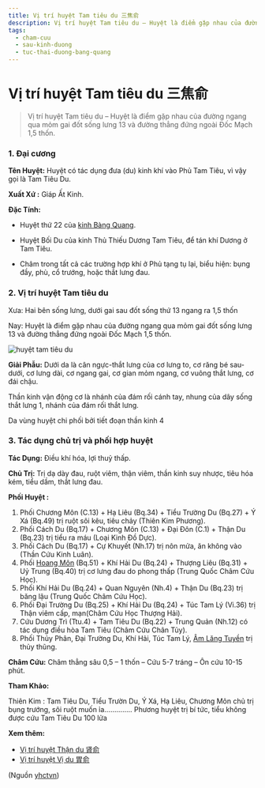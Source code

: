 ```yaml
---
title: Vị trí huyệt Tam tiêu du 三焦俞
description: Vị trí huyệt Tam tiêu du – Huyệt là điểm gặp nhau của đường ngang qua mỏm gai đốt sống lưng 13 và đường thẳng đứng ngoài Đốc Mạch 1,5 thốn.
tags:
  - cham-cuu
  - sau-kinh-duong
  - tuc-thai-duong-bang-quang
---
```


# Vị trí huyệt Tam tiêu du 三焦俞 

> Vị trí huyệt Tam tiêu du – Huyệt là điểm gặp nhau của đường ngang qua mỏm gai đốt sống lưng 13 và đường thẳng đứng ngoài Đốc Mạch 1,5 thốn.

### 1. Đại cương

**Tên Huyệt:** Huyệt có tác dụng đưa (du) kinh khí vào Phủ Tam Tiêu, vì vậy gọi là Tam Tiêu Du.

**Xuất Xứ :** Giáp Ất Kinh.

**Đặc Tính:**

+ Huyệt thứ 22 của [kinh Bàng Quang](/yhctvn/kinh-tuc-thai-duong-bang-quang/).

+ Huyệt Bối Du của kinh Thủ Thiếu Dương Tam Tiêu, để tán khí Dương ở Tam Tiêu.

+ Châm trong tất cả các trường hợp khí ở Phủ tạng tụ lại, biểu hiện: bụng đầy, phù, cổ trướng, hoặc thắt lưng đau.

### 2. Vị trí huyệt Tam tiêu du

Xưa: Hai bên sống lưng, dưới gai sau đốt sống thứ 13 ngang ra 1,5 thốn

Nay: Huyệt là điểm gặp nhau của đường ngang qua mỏm gai đốt sống lưng 13 và đường thẳng đứng ngoài Đốc Mạch 1,5 thốn.

![huyệt tam tiêu du](/imgs/yhctvn/huyet-tam-tieu-du-300x169.jpg)

**Giải Phẫu:** Dưới da là cân ngực-thắt lưng của cơ lưng to, cơ răng bé sau-dưới, cơ lưng dài, cơ ngang gai, cơ gian mỏm ngang, cơ vuông thắt lưng, cơ đái chậu.

Thần kinh vận động cơ là nhánh của đám rối cánh tay, nhung của dây sống thắt lưng 1, nhánh của đám rối thắt lưng.

Da vùng huyệt chi phối bởi tiết đoạn thần kinh 4

### 3. Tác dụng chủ trị và phối hợp huyệt

**Tác Dụng:** Điều khí hóa, lợi thuỷ thấp.

**Chủ Trị:** Trị dạ dày đau, ruột viêm, thận viêm, thần kinh suy nhược, tiêu hóa kém, tiểu dầm, thắt lưng đau.

**Phối Huyệt :**

1. Phối Chương Môn (C.13) + Hạ Liêu (Bq.34) + Tiểu Trường Du (Bq.27) + Ý Xá (Bq.49) trị ruột sôi kêu, tiêu chảy (Thiên Kim Phương).
2. Phối Cách Du (Bq.17) + Chương Môn (C.13) + Đại Đôn (C.1) + Thận Du (Bq.23) trị tiểu ra máu (Loại Kinh Đồ Dực).
3. Phối Cách Du (Bq.17) + Cự Khuyết (Nh.17) trị nôn mửa, ăn không vào (Thần Cứu Kinh Luân).
4. Phối [Hoang Môn](/yhctvn/vi-tri-huyet-hoang-mon-%e8%82%93%e9%97%a8/) (Bq.51) + Khí Hải Du (Bq.24) + Thượng Liêu (Bq.31) + Uỷ Trung (Bq.40) trị cơ lưng đau do phong thấp (Trung Quốc Châm Cứu Học).
5. Phối Khí Hải Du (Bq.24) + Quan Nguyên (Nh.4) + Thận Du (Bq.23) trị băng lậu (Trung Quốc Châm Cứu Học).
6. Phối Đại Trường Du (Bq.25) + Khí Hải Du (Bq.24) + Túc Tam Lý (Vi.36) trị Thận viêm cấp, mạn(Châm Cứu Học Thượng Hải).
7. Cứu Dương Trì (Ttu.4) + Tam Tiêu Du (Bq.22) + Trung Quản (Nh.12) có tác dụng điều hòa Tam Tiêu (Châm Cứu Chân Tủy).
8. Phối Thủy Phân, Đại Trường Du, Khí Hải, Túc Tam Lý, [Âm Lăng Tuyền](/yhctvn/vi-tri-huyet-am-lang-tuyen-%e9%98%b4%e9%99%b5%e6%b3%89/) trị thủy thũng.

**Châm Cứu:** Châm thẳng sâu 0,5 – 1 thốn – Cứu 5-7 tráng – Ôn cứu 10-15 phút.

**Tham Khảo:**

Thiên Kim : Tam Tiêu Du, Tiểu Trườn Du, Ý Xá, Hạ Liêu, Chương Môn chủ trị bụng trướng, sôi ruột muốn ỉa………….. Phương huyệt trị bí tức, tiểu không được cứu Tam Tiêu Du 100 lửa

**Xem thêm:**

* [Vị trí huyệt Thận du 肾俞](/yhctvn/vi-tri-huyet-than-du-%e8%82%be%e4%bf%9e/)
* [Vị trí huyệt Vị du 胃俞](/yhctvn/vi-tri-huyet-vi-du-%e8%83%83%e4%bf%9e/)

(Nguồn <a href="https://yhctvn.com/vi-tri-huyet-tam-tieu-du-三焦俞/" target="_blank">yhctvn</a>)
